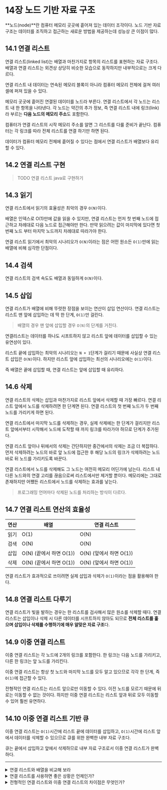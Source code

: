 # 14장 노드 기반 자료 구조

**노드(node)**란 컴퓨터 메모리 곳곳에 흩어져 있는 데이터 조각이다. 노드 기반 자료 구조는 데이터를 조직하고 접근하는 새로운 방법을 제공하는데 성능상 큰 이점이 많다.

## 14.1 연결 리스트

연결 리스트(linked list)는 배열과 마찬가지로 항목의 리스트를 표현하는 자료 구조다. 배열과 연결 리스트는 외견상 상당히 비슷한 모습으로 동작하지만 내부적으로는 크게 다르다.

연결 리스트 내 데이터는 연속된 메모리 블록이 아니라 컴퓨터 메모리 전체에 걸쳐 여러 셀에 퍼져 있을 수 있다.

메모리 곳곳에 흩어진 연결된 데이터를 노드라 부른다. 연결 리스트에서 각 노드는 리스트 내 한 항목을 나타낸다. 각 노드는 약간의 추가 정보, 즉 연결 리스트 내에 링크(link)라 부르는 **다음 노드의 메모리 주소**도 포함한다.

컴퓨터가 연결 리스트의 시작 메모리 주소를 알면 그 리스트를 다룰 준비가 끝난다. 컴퓨터는 각 링크를 따라 전체 리스트를 연결 하기만 하면 된다.

데이터가 컴퓨터 메모리 전체에 흩어질 수 있다는 점에서 연결 리스트가 배열보다 유리할 수 있다.

## 14.2 연결 리스트 구현

> TODO 연결 리스트 java로 구현하기

## 14.3 읽기

연결 리스트에서 읽기의 효율성은 최악의 경우 `O(N)`이다.

배열은 인덱스로 O(1)만에 값을 읽을 수 있지만, 연결 리스트는 먼저 첫 번째 노드에 접근하고 차례대로 다음 노드로 접근해야만 한다. 만약 읽으려는 값이 마지막에 있다면 첫 번째 노드 부터 마지막 노드까지 차례대로 따라가야 한다.

연결 리스트 읽기에서 최악의 시나리오가 `O(N)`이라는 점은 어떤 원소든 `O(1)`만에 읽는 배열에 비해 심각한 단점이다.

## 14.4 검색

연결 리스트의 검색 속도도 배열과 동일하게 `O(N)`이다.

## 14.5 삽입

연결 리스트가 배열에 비해 뚜렷한 장점을 보이는 연산이 삽입 연산이다.
연결 리스트는 리스트 맨 앞에 삽입하는 데 딱 한 단계, `O(1)`만 걸린다.

> 배열의 경우 맨 앞에 삽입할 경우 `O(N)`의 단계를 거친다.

연결리스트는 데이터를 하나도 시프트하지 않고 리스트 앞에 데이터를 삽입할 수 있는 유연성이 있다.

리스트 끝에 삽입하는 최악의 시나리오는 `N + 1`단계가 걸리기 때문에 사실상 연결 리스트 삽입은 `O(N)`이다. 하지만 리스트 앞에 삽입하는 최선의 시나리오에는 `O(1)`이다.

즉 배열은 끝에 삽입할 때, 연결 리스트는 앞에 삽입할 때 유리하다.

## 14.6 삭제

연결 리스트의 삭제는 삽입과 마찬가지로 리스트 앞에서 삭제할 때 가장 빠르다.
연결 리스트 앞에서 노드를 삭제하려면 한 단계면 된다. 연결 리스트의 첫 번째 노드가 두 번째 노드를 가리키게 하면 된다.

연결 리스트에서 마지막 노드를 삭제하는 경우, 실제 삭제에는 한 단계가 걸리지만 리스트 앞에서부터 시작해서 노드에 도착할 때 까지 링크를 따라가야 하므로 단계가 추가된다.

연결 리스트 앞이나 뒤에서의 삭제는 간단하지만 중간에서의 삭제는 조금 더 복잡하다. 먼저 삭제하려는 노드의 바로 앞 노드에 접근한 후 해당 노드의 링크가 삭제하려는 노드 바로 뒤 노드를 가리키도록 바꾼다.

연결 리스트에서 노드를 삭제해도 그 노드는 여전히 메모리 어딘가에 남는다. 리스트 내 다른 노드와의 연결 고리를 끊음으로써 리스트에서만 제거할 뿐이다. 메모리에는 그대로 존재하지만 어쨌든 리스트에서 노드를 삭제하는 효과를 낳는다.

> 프로그래밍 언어마다 삭제된 노드를 처리하는 방식이 다르다.

## 14.7 연결 리스트 연산의 효율성

| 연산 | 배열                    | 연결 리스트             |
| ---- | ----------------------- | ----------------------- |
| 읽기 | O(1)                    | O(N)                    |
| 검색 | O(N)                    | O(N)                    |
| 삽입 | O(N) (끝에서 하면 O(1)) | O(N) (앞에서 하면 O(1)) |
| 삭제 | O(N) (끝에서 하면 O(1)) | O(N) (앞에서 하면 O(1)) |

연결 리스트가 효과적으로 쓰이려면 실제 삽입과 삭제가 `O(1)`이라는 점을 활용해야 한다.

## 14.8 연결 리스트 다루기

연결 리스트가 빛을 발하는 경우는 한 리스트를 검사해서 많은 원소를 삭제할 때다. 연결 리스트는 삽입이나 삭제 시 다른 데이터를 시프트하지 않아도 되므로 **전체 리스트를 훑으며 삽입이나 삭제를 수행하기에 매우 알맞은 자료 구조**다.

## 14.9 이중 연결 리스트

이중 연결 리스트는 각 노드에 2개의 링크를 포함한다. 한 링크는 다음 노드를 가리키고, 다른 한 링크는 앞 노드를 가리킨다.

이중 연결 리스트는 항상 첫 노드와 마지막 노드를 모두 알고 있으므로 각각 한 단계, 즉 `O(1)`에 접근할 수 있다.

전형적인 연결 리스트는 리스트 앞으로만 이동할 수 있다. 이전 노드를 모르기 때문에 뒤로는 이동할 수 없는 것이다. 하지만 이중 연결 리스트는 리스트 앞과 뒤로 모두 이동할 수 있어 훨씬 유연하다.

## 14.10 이중 연결 리스트 기반 큐

이중 연결 리스트는 `O(1)`시간에 리스트 끝에 데이터를 삽입하고, `O(1)`시간에 리스트 앞에서 데이터를 삭제할 수 있으므로 큐를 위한 완벽한 내부 자료 구조다.

큐는 끝에서 삽입하고 앞에서 삭제하므로 내부 자료 구조로서 이중 연결 리스트가 완벽하다.

---

<details>
<summary>연결 리스트와 배열을 비교해 보라</summary>
<p>
배열과 연결 리스트 모두 항목의 리스트를 표현하는 자료 구조라는 공통점이 있다.
</p>
<p>
배열은 컴퓨터 메모리를 연속적으로 차지하는 반면 연결 리스트는 컴퓨터 메모리 전체에 걸쳐 퍼져 있을 수 있다. 이 흩어진 연결된 데이터를 노드라 부르고, 연결 리스트의 노드는 다음 노드의 메모리 주소인 링크를 포함하고 있다.
</p>
<p>데이터가 메모리 전체에 흩어져 저장할 수 있다는 점에서 배열보다 유리할 수 있다.</p>
</details>

<details>
<summary>연결 리스트를 사용하면 좋은 상황은 언제인가?</summary>
<p>전체 리스트를 훓으면서 많은 삽입과 삭제가 필요한 경우에 유리하다. 삭제를 해도 시프트를 하지 않아도 되기 때문이다.</p>
</details>

<details>
<summary>전형적인 연결 리스트와 이중 연결 리스트의 차이점은 무엇인가?</summary>
<p>전형적인 연결 리스트의 노드는 다음 노드의 메모리 주소만 알고 있기 때문에 한 방향으로만 이동한다. 이중 연결 리스트는 노드의 앞과 뒤 노드의 주소도 알고 있기 때문에 양방향으로 이동할 수 있다.</p>
</details>
